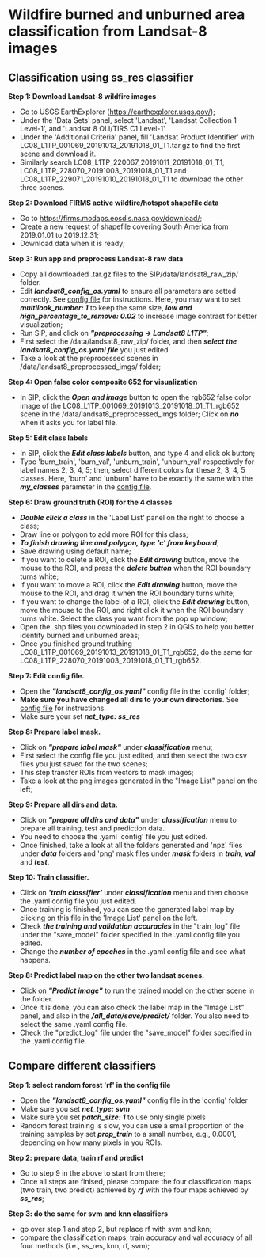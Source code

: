 # Wildfire burned and unburned area classification from Landsat-8 images
## Classification using ss_res classifier

**Step 1: Download Landsat-8 wildfire images**
- Go to USGS EarthExplorer (https://earthexplorer.usgs.gov/);
- Under the 'Data Sets' panel, select 'Landsat', 'Landsat Collection 1 Level-1', and 'Landsat 8 OLI/TIRS C1 Level-1'
- Under the 'Additional Criteria' panel, fill 'Landsat Product Identifier' with LC08_L1TP_001069_20191013_20191018_01_T1.tar.gz to find the first scene and download it. 
- Similarly search LC08_L1TP_220067_20191011_20191018_01_T1, LC08_L1TP_228070_20191003_20191018_01_T1 and LC08_L1TP_229071_20191010_20191018_01_T1 to download the other three scenes. 

**Step 2: Download FIRMS active wildfire/hotspot shapefile data**
- Go to https://firms.modaps.eosdis.nasa.gov/download/;
- Create a new request of shapefile covering South America from 2019.01.01 to 2019.12.31; 
- Download data when it is ready;

**Step 3: Run app and preprocess Landsat-8 raw data** 
- Copy all downloaded .tar.gz files to the SIP/data/landsat8_raw_zip/ folder. 
- Edit ***landsat8_config_os.yaml*** to ensure all parameters are setted correctly. See [config file](config_file.md) for instructions. Here, you may want to set ***multilook_number: 1*** to keep the same size, ***low and high_percentage_to_remove: 0.02*** to increase image contrast for better visualization;
- Run SIP, and click on ***"preprocessing -> Landsat8 L1TP"***;
- First select the /data/landsat8_raw_zip/ folder, and then ***select the landsat8_config_os.yaml file*** you just edited. 
- Take a look at the preprocessed scenes in /data/landsat8_preprocessed_imgs/ folder;

**Step 4: Open false color composite 652 for visualization**
- In SIP, click the ***Open and image*** button to open the rgb652 false color image of the LC08_L1TP_001069_20191013_20191018_01_T1_rgb652 scene in the /data/landsat8_preprocessed_imgs folder; Click on ***no*** when it asks you for label file. 


**Step 5: Edit class labels**
- In SIP, click the ***Edit class labels*** button, and type 4 and click ok button; 
- Type 'burn_train', 'burn_val', 'unburn_train', 'unburn_val' respectively for label names 2, 3, 4, 5; then, select different colors for these 2, 3, 4, 5 classes. Here, 'burn' and 'unburn' have to be exactly the same with the ***my_classes*** parameter in the [config file](config_file.md). 

**Step 6: Draw ground truth (ROI) for the 4 classes**  
- ***Double click a class*** in the 'Label List' panel on the right to choose a class; 
- Draw line or polygon to add more ROI for this class;
- ***To finish drawing line and polygon, type 'c' from keyboard***;
- Save drawing using default name;
- If you want to delete a ROI, click the ***Edit drawing*** button, move the mouse to the ROI, and press the ***delete button*** when the ROI boundary turns white;
- If you want to move a ROI, click the ***Edit drawing*** button, move the mouse to the ROI, and drag it when the ROI boundary turns white; 
- If you want to change the label of a ROI, click the ***Edit drawing*** button, move the mouse to the ROI, and right click it when the ROI boundary turns white. Select the class you want from the pop up window;
- Open the .shp files you downloaded in step 2 in QGIS to help you better identify burned and unburned areas;
- Once you finished ground truthing LC08_L1TP_001069_20191013_20191018_01_T1_rgb652, do the same for LC08_L1TP_228070_20191003_20191018_01_T1_rgb652. 

**Step 7: Edit config file.** 
- Open the ***"landsat8_config_os.yaml"*** config file in the 'config' folder;
- **Make sure you have changed all dirs to your own directories**. See [config file](config_file.md) for instructions. 
- Make sure your set ***net_type: ss_res***

**Step 8: Prepare label mask.** 
- Click on ***"prepare label mask"*** under ***classification*** menu;
- First select the config file you just edited, and then select the two csv files you just saved for the two scenes;
- This step transfer ROIs from vectors to mask images;
- Take a look at the png images generated in the "Image List" panel on the left;

**Step 9: Prepare all dirs and data.** 
- Click on ***"prepare all dirs and data"*** under ***classification*** menu to prepare all training, test and prediction data. 
- You need to choose the .yaml 'config' file you just edited. 
- Once finished, take a look at all the folders generated and 'npz' files under ***data*** folders and 'png' mask files under ***mask*** folders in ***train***, ***val*** and ***test***.  

**Step 10: Train classifier.** 
- Click on ***'train classifier'*** under ***classification*** menu and then choose the .yaml config file you just edited. 
- Once training is finished, you can see the generated label map by clicking on this file in the 'Image List' panel on the left. 
- Check ***the training and validation accuracies*** in the "train_log" file under the "save_model" folder specified in the .yaml config file you edited. 
- Change the ***number of epoches*** in the .yaml config file and see what happens. 

**Step 8: Predict label map on the other two landsat scenes.** 
- Click on ***"Predict image"*** to run the trained model on the other scene in the folder.
- Once it is done, you can also check the label map in the "Image List" panel, and also in the ***/all_data/save/predict/*** folder. You also need to select the same .yaml config file.
- Check the "predict_log" file under the "save_model" folder specified in the .yaml config file. 

## Compare different classifiers

**Step 1: select random forest 'rf' in the config file**
- Open the ***"landsat8_config_os.yaml"*** config file in the 'config' folder
- Make sure you set ***net_type: svm***
- Make sure you set ***patch_size: 1*** to use only single pixels
- Random forest training is slow, you can use a small proportion of the training samples by set ***prop_train*** to a small number, e.g., 0.0001, depending on how many pixels in you ROIs. 
 

**Step 2: prepare data, train rf and predict**
- Go to step 9 in the above to start from there; 
- Once all steps are finised, please compare the four classification maps (two train, two predict) achieved by ***rf*** with the four maps achieved by ***ss_res***;

**Step 3: do the same for svm and knn classifiers**
- go over step 1 and step 2, but replace rf with svm and knn;
- compare the classification maps, train accuracy and val accuracy of all four methods (i.e., ss_res, knn, rf, svm);



